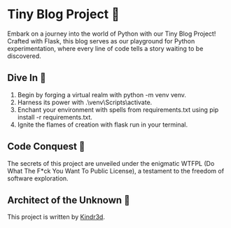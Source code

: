 # Tiny Blog Project 🌟

Embark on a journey into the world of Python with our Tiny Blog Project! Crafted with Flask, this blog serves as our playground for Python experimentation, where every line of code tells a story waiting to be discovered.

## Dive In 🚀

1. Begin by forging a virtual realm with python -m venv venv.
2. Harness its power with .\venv\Scripts\activate.
3. Enchant your environment with spells from requirements.txt using pip install -r requirements.txt.
4. Ignite the flames of creation with flask run in your terminal.

## Code Conquest 🔮

The secrets of this project are unveiled under the enigmatic WTFPL (Do What The F*ck You Want To Public License), a testament to the freedom of software exploration.

## Architect of the Unknown 🎨

This project is written by [Kindr3d](https://github.com/GitKindr3d).
